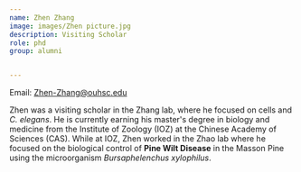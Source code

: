 ```yaml
---
name: Zhen Zhang
image: images/Zhen picture.jpg
description: Visiting Scholar
role: phd
group: alumni


---
```

Email: Zhen-Zhang@ouhsc.edu

Zhen was a visiting scholar in the Zhang lab, where he focused on cells and *C. elegans*. He is currently earning his master's degree in biology and medicine from the Institute of Zoology (IOZ) at the Chinese Academy of Sciences (CAS). While at IOZ, Zhen worked in the Zhao lab where he focused on the biological control of **Pine Wilt Disease** in the Masson Pine using the microorganism *Bursaphelenchus xylophilus*.

